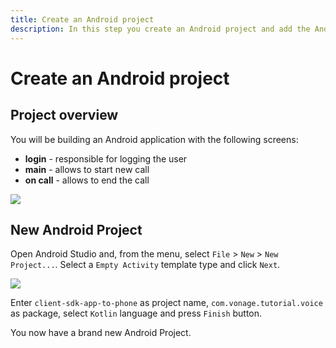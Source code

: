```yaml
---
title: Create an Android project
description: In this step you create an Android project and add the Android Client SDK library.
---
```


# Create an Android project

## Project overview

You will be building an Android application with the following screens:

- **login** - responsible for logging the user
- **main** - allows to start new call
- **on call** - allows to end the call

![](/screenshots/tutorials/client-sdk/android-app-to-phone/nav-graph.png)

## New Android Project

Open Android Studio and, from the menu, select `File` > `New` > `New Project...`. Select a `Empty Activity` template type and click `Next`.

![](/screenshots/tutorials/client-sdk/android-shared/create-project-empty-activity.png)

Enter `client-sdk-app-to-phone` as project name, `com.vonage.tutorial.voice` as package, select `Kotlin` language and press `Finish` button.

You now have a brand new Android Project.

